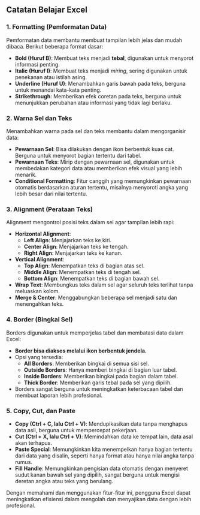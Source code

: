 ## Catatan Belajar Excel

### 1. Formatting (Pemformatan Data)
Pemformatan data membantu membuat tampilan lebih jelas dan mudah dibaca. Berikut beberapa format dasar:
- **Bold (Huruf B)**: Membuat teks menjadi **tebal**, digunakan untuk menyorot informasi penting.
- **Italic (Huruf I)**: Membuat teks menjadi *miring*, sering digunakan untuk penekanan atau istilah asing.
- **Underline (Huruf U)**: Menambahkan garis bawah pada teks, berguna untuk menandai kata-kata penting.
- **Strikethrough**: Memberikan efek coretan pada teks, berguna untuk menunjukkan perubahan atau informasi yang tidak lagi berlaku.

### 2. Warna Sel dan Teks
Menambahkan warna pada sel dan teks membantu dalam mengorganisir data:
- **Pewarnaan Sel**: Bisa dilakukan dengan ikon berbentuk kuas cat. Berguna untuk menyorot bagian tertentu dari tabel.
- **Pewarnaan Teks**: Mirip dengan pewarnaan sel, digunakan untuk membedakan kategori data atau memberikan efek visual yang lebih menarik.
- **Conditional Formatting**: Fitur canggih yang memungkinkan pewarnaan otomatis berdasarkan aturan tertentu, misalnya menyoroti angka yang lebih besar dari nilai tertentu.

### 3. Alignment (Perataan Teks)
Alignment mengontrol posisi teks dalam sel agar tampilan lebih rapi:
- **Horizontal Alignment**:
  - **Left Align**: Menjajarkan teks ke kiri.
  - **Center Align**: Menjajarkan teks ke tengah.
  - **Right Align**: Menjajarkan teks ke kanan.
- **Vertical Alignment**:
  - **Top Align**: Menempatkan teks di bagian atas sel.
  - **Middle Align**: Menempatkan teks di tengah sel.
  - **Bottom Align**: Menempatkan teks di bagian bawah sel.
- **Wrap Text**: Membungkus teks dalam sel agar seluruh teks terlihat tanpa meluaskan kolom.
- **Merge & Center**: Menggabungkan beberapa sel menjadi satu dan menengahkan teks.

### 4. Border (Bingkai Sel)
Borders digunakan untuk memperjelas tabel dan membatasi data dalam Excel:
- **Border bisa diakses melalui ikon berbentuk jendela.**
- Opsi yang tersedia:
  - **All Borders**: Memberikan bingkai di semua sisi sel.
  - **Outside Borders**: Hanya memberi bingkai di bagian luar tabel.
  - **Inside Borders**: Memberikan bingkai pada bagian dalam tabel.
  - **Thick Border**: Memberikan garis tebal pada sel yang dipilih.
- Borders sangat berguna untuk meningkatkan keterbacaan tabel dan membuat laporan lebih profesional.

### 5. Copy, Cut, dan Paste
- **Copy (Ctrl + C, lalu Ctrl + V)**: Mendupikasikan data tanpa menghapus data asli, berguna untuk mempercepat pekerjaan.
- **Cut (Ctrl + X, lalu Ctrl + V)**: Memindahkan data ke tempat lain, data asal akan terhapus.
- **Paste Special**: Memungkinkan kita menempelkan hanya bagian tertentu dari data yang disalin, seperti hanya format atau hanya nilai angka tanpa rumus.
- **Fill Handle**: Memungkinkan pengisian data otomatis dengan menyeret sudut kanan bawah sel yang dipilih, sangat berguna untuk mengisi deretan angka atau teks yang berulang.

Dengan memahami dan menggunakan fitur-fitur ini, pengguna Excel dapat meningkatkan efisiensi dalam mengolah dan menyajikan data dengan lebih profesional.
